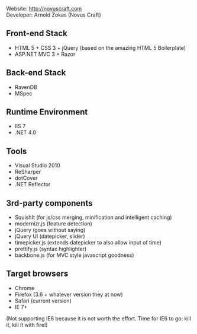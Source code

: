 Website: http://novuscraft.com  
Developer: Arnold Zokas (Novus Craft)

## Front-end Stack
* HTML 5 + CSS 3 + jQuery (based on the amazing HTML 5 Boilerplate)
* ASP.NET MVC 3 + Razor

## Back-end Stack
* RavenDB
* MSpec

## Runtime Environment
* IIS 7
* .NET 4.0

## Tools
* Visual Studio 2010
* ReSharper
* dotCover
* .NET Reflector

## 3rd-party components
* SquishIt (for js/css merging, minification and intelligent caching)
* modernizr.js (feature detection)
* jQuery (goes without saying)
* jQuery UI (datepicker, slider)
* timepicker.js (extends datepicker to also allow input of time)
* prettify.js (syntax highlighter)
* backbone.js (for MVC style javascript goodness)

## Target browsers
* Chrome
* Firefox (3.6 + whatever version they at now)
* Safari (current version)
* IE 7+

(Not supporting IE6 because it is not worth the effort. Time for IE6 to go: kill it, kill it with fire!)